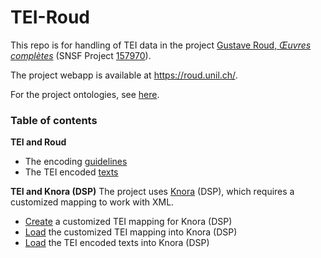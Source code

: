 # TEI-Roud

This repo is for handling of TEI data in the project [Gustave Roud, *Œuvres complètes*](https://www.unil.ch/clsr/home/menuinst/projets-de-recherche/gustave-roud-oeuvres-completes.html) (SNSF Project [157970](http://p3.snf.ch/Project-157970)).

The project webapp is available at https://roud.unil.ch/.

For the project ontologies, see [here](https://github.com/LaDHUL/oeuvres-roud).

### Table of contents

**TEI and Roud**
- The encoding [guidelines](./TEI-encodingGuidelines)
- The TEI encoded [texts](./TEI-texts)

**TEI and Knora (DSP)**
The project uses [Knora](https://dsp.dasch.swiss/) (DSP), which requires a customized mapping to work with XML.
- [Create](./createStandoffMapping) a customized TEI mapping for Knora (DSP)
- [Load](./loadStandoffMapping) the customized TEI mapping into Knora (DSP)
- [Load](./loadTexts) the TEI encoded texts into Knora (DSP)


